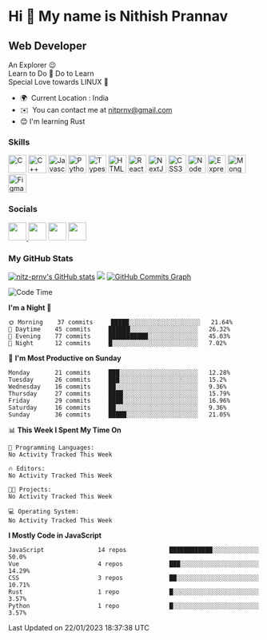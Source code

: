 Hi 👋 My name is Nithish Prannav
================================

Web Developer
-------------

An Explorer 😉 <br/>
Learn to Do 🔁 Do to Learn  <br/>
Special Love towards LINUX 💝

*   🌍  Current Location : India
*   ✉️  You can contact me at [nitprnv@gmail.com](mailto:nitprnv@gmail.com)
*   😊  I'm learning Rust
### Skills
<p align="left">
    <a href="https://docs.microsoft.com/en-us/cpp/?view=msvc-170" target="_blank" rel="noreferrer"><img src="https://raw.githubusercontent.com/danielcranney/readme-generator/main/public/icons/skills/c-colored.svg" width="36" height="36" alt="C" /></a>
     <a href="https://docs.microsoft.com/en-us/cpp/?view=msvc-170" target="_blank" rel="noreferrer"><img src="https://raw.githubusercontent.com/danielcranney/readme-generator/main/public/icons/skills/cplusplus-colored.svg" width="36" height="36" alt="C++" /></a>
     <a href="https://developer.mozilla.org/en-US/docs/Web/JavaScript" target="_blank" rel="noreferrer"><img src="https://raw.githubusercontent.com/danielcranney/readme-generator/main/public/icons/skills/javascript-colored.svg" width="36" height="36" alt="Javascript" /></a>
     <a href="https://www.python.org/" target="_blank" rel="noreferrer"><img src="https://raw.githubusercontent.com/danielcranney/readme-generator/main/public/icons/skills/python-colored.svg" width="36" height="36" alt="Python" /></a>
     <a href="https://www.typescriptlang.org/" target="_blank" rel="noreferrer"><img src="https://raw.githubusercontent.com/danielcranney/readme-generator/main/public/icons/skills/typescript-colored.svg" width="36" height="36" alt="Typescript" /></a>
     <a href="https://developer.mozilla.org/en-US/docs/Glossary/HTML5" target="_blank" rel="noreferrer"><img src="https://raw.githubusercontent.com/danielcranney/readme-generator/main/public/icons/skills/html5-colored.svg" width="36" height="36" alt="HTML5" /></a>
     <a href="https://reactjs.org/" target="_blank" rel="noreferrer"><img src="https://raw.githubusercontent.com/danielcranney/readme-generator/main/public/icons/skills/react-colored.svg" width="36" height="36" alt="React" /></a>
     <a href="https://nextjs.org/docs" target="_blank" rel="noreferrer"><img src="https://raw.githubusercontent.com/danielcranney/readme-generator/main/public/icons/skills/nextjs-colored-dark.svg" width="36" height="36" alt="NextJs" /></a>
     <a href="https://www.w3.org/TR/CSS/#css" target="_blank" rel="noreferrer"><img src="https://raw.githubusercontent.com/danielcranney/readme-generator/main/public/icons/skills/css3-colored.svg" width="36" height="36" alt="CSS3" /></a>
     <a href="https://nodejs.org/en/" target="_blank" rel="noreferrer"><img src="https://raw.githubusercontent.com/danielcranney/readme-generator/main/public/icons/skills/nodejs-colored.svg" width="36" height="36" alt="NodeJS" /></a>
     <a href="https://expressjs.com/" target="_blank" rel="noreferrer"><img src="https://raw.githubusercontent.com/danielcranney/readme-generator/main/public/icons/skills/express-colored-dark.svg" width="36" height="36" alt="Express" /></a>
     <a href="https://www.mongodb.com/" target="_blank" rel="noreferrer"><img src="https://raw.githubusercontent.com/danielcranney/readme-generator/main/public/icons/skills/mongodb-colored.svg" width="36" height="36" alt="MongoDB" /></a>
     <a href="https://www.figma.com/" target="_blank" rel="noreferrer"><img src="https://raw.githubusercontent.com/danielcranney/readme-generator/main/public/icons/skills/figma-colored.svg" width="36" height="36" alt="Figma" /></a>
</p>

### Socials            
<p align="left">
    <a href="https://www.github.com/nitz-prnv" target="_blank" rel="noreferrer"><img src="https://raw.githubusercontent.com/danielcranney/readme-generator/main/public/icons/socials/github-dark.svg" width="36" height="36" />
    </a>   
    <a href="http://www.instagram.com/rex_incognito" target="_blank" rel="noreferrer"><img src="https://raw.githubusercontent.com/danielcranney/readme-generator/main/public/icons/socials/instagram.svg" width="36" height="36" /></a>     
    <a href="https://www.linkedin.com/in/nitprnv" target="_blank" rel="noreferrer"><img src="https://raw.githubusercontent.com/danielcranney/readme-generator/main/public/icons/socials/linkedin.svg" width="36" height="36" /></a> 
    <a href="https://www.twitter.com/nitprnv" target="_blank" rel="noreferrer"><img src="https://raw.githubusercontent.com/danielcranney/readme-generator/main/public/icons/socials/twitter.svg" width="36" height="36" /></a>
</p>
    
### My GitHub Stats
<a href="http://www.github.com/nitz-prnv"><img src="https://github-readme-stats.vercel.app/api?username=nitz-prnv&show_icons=true&hide=&count_private=true&title_color=ef4444&text_color=ffffff&icon_color=ef4444&bg_color=171717&hide_border=true&show_icons=true" alt="nitz-prnv's GitHub stats" /></a>
<a
 href="http://www.github.com/nitz-prnv">
 <img src="https://github-readme-streak-stats.herokuapp.com/?user=nitz-prnv&stroke=ffffff&background=171717&ring=ef4444&fire=ef4444&currStreakNum=ffffff&currStreakLabel=ef4444&sideNums=ffffff&sideLabels=ffffff&dates=ffffff&hide_border=true" /></a>
 <a
 href="http://www.github.com/nitz-prnv">
 <img src="https://activity-graph.herokuapp.com/graph?username=nitz-prnv&bg_color=171717&color=ffffff&line=ef4444&point=ffffff&area_color=171717&area=true&hide_border=true&custom_title=GitHub%20Commits%20Graph" alt="GitHub Commits Graph" /></a>
 
 
<!--START_SECTION:waka-->
![Code Time](http://img.shields.io/badge/Code%20Time-71%20hrs%2027%20mins-blue)

**I'm a Night 🦉** 

```text
🌞 Morning    37 commits     █████░░░░░░░░░░░░░░░░░░░░   21.64% 
🌆 Daytime    45 commits     ██████░░░░░░░░░░░░░░░░░░░   26.32% 
🌃 Evening    77 commits     ███████████░░░░░░░░░░░░░░   45.03% 
🌙 Night      12 commits     █░░░░░░░░░░░░░░░░░░░░░░░░   7.02%

```
📅 **I'm Most Productive on Sunday** 

```text
Monday       21 commits     ███░░░░░░░░░░░░░░░░░░░░░░   12.28% 
Tuesday      26 commits     ███░░░░░░░░░░░░░░░░░░░░░░   15.2% 
Wednesday    16 commits     ██░░░░░░░░░░░░░░░░░░░░░░░   9.36% 
Thursday     27 commits     ████░░░░░░░░░░░░░░░░░░░░░   15.79% 
Friday       29 commits     ████░░░░░░░░░░░░░░░░░░░░░   16.96% 
Saturday     16 commits     ██░░░░░░░░░░░░░░░░░░░░░░░   9.36% 
Sunday       36 commits     █████░░░░░░░░░░░░░░░░░░░░   21.05%

```


📊 **This Week I Spent My Time On** 

```text
💬 Programming Languages: 
No Activity Tracked This Week

🔥 Editors: 
No Activity Tracked This Week

🐱‍💻 Projects: 
No Activity Tracked This Week

💻 Operating System: 
No Activity Tracked This Week

```

**I Mostly Code in JavaScript** 

```text
JavaScript               14 repos            ████████████░░░░░░░░░░░░░   50.0% 
Vue                      4 repos             ███░░░░░░░░░░░░░░░░░░░░░░   14.29% 
CSS                      3 repos             ██░░░░░░░░░░░░░░░░░░░░░░░   10.71% 
Rust                     1 repo              █░░░░░░░░░░░░░░░░░░░░░░░░   3.57% 
Python                   1 repo              █░░░░░░░░░░░░░░░░░░░░░░░░   3.57%

```



 Last Updated on 22/01/2023 18:37:38 UTC
<!--END_SECTION:waka-->

